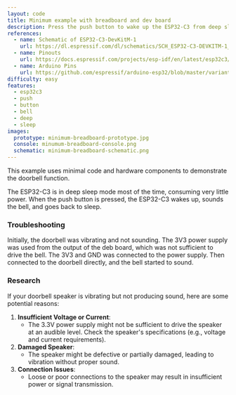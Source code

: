 ```yaml
---
layout: code
title: Minimum example with breadboard and dev board
description: Press the push button to wake up the ESP32-C3 from deep sleep, sound the bell, and go back to sleep.
references:
  - name: Schematic of ESP32-C3-DevKitM-1
    url: https://dl.espressif.com/dl/schematics/SCH_ESP32-C3-DEVKITM-1_V1_20200915A.pdf
  - name: Pinouts
    url: https://docs.espressif.com/projects/esp-idf/en/latest/esp32c3/hw-reference/esp32c3/user-guide-devkitm-1.html#pin-layout
  - name: Arduino Pins
    url: https://github.com/espressif/arduino-esp32/blob/master/variants/esp32c3/pins_arduino.h
difficulty: easy
features:
  - esp32c3
  - push
  - button
  - bell
  - deep
  - sleep
images:
  prototype: minimum-breadboard-prototype.jpg
  console: minumum-breadboard-console.png
  schematic: minimum-breadboard-schematic.png
---
```


This example uses minimal code and hardware components to demonstrate the doorbell function.

The ESP32-C3 is in deep sleep mode most of the time, consuming very little power. When the push button is pressed, the ESP32-C3 wakes up, sounds the bell, and goes back to sleep.

### Troubleshooting

Initially, the doorbell was vibrating and not sounding. The 3V3 power supply was used from the output of the deb board, which was not sufficient to drive the bell. The 3V3 and GND was connected to the power supply. Then connected to the doorbell directly, and the bell started to sound.

### Research

If your doorbell speaker is vibrating but not producing sound, here are some potential reasons:

1. **Insufficient Voltage or Current**:
   - The 3.3V power supply might not be sufficient to drive the speaker at an audible level. Check the speaker's specifications (e.g., voltage and current requirements).
2. **Damaged Speaker**:
   - The speaker might be defective or partially damaged, leading to vibration without proper sound.
3. **Connection Issues**:
   - Loose or poor connections to the speaker may result in insufficient power or signal transmission.
